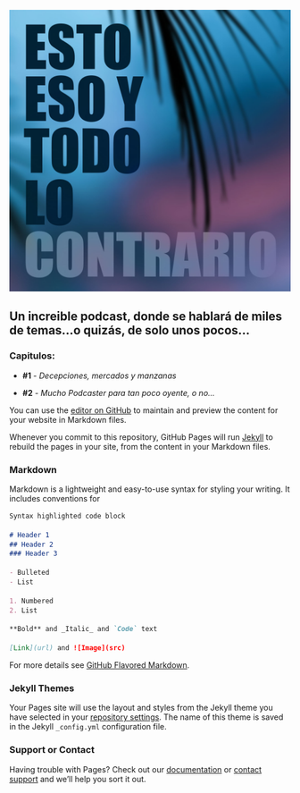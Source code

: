 ![Image](https://raw.githubusercontent.com/dabergar/estoesoytodolocontrario/master/image.jpg)

## Un increible podcast, donde se hablará de miles de temas...o quizás, de solo unos pocos...

### Capitulos:

- **#1** - _Decepciones, mercados y manzanas_

- **#2** - _Mucho Podcaster para tan poco oyente, o no..._





You can use the [editor on GitHub](https://github.com/dabergar/dabergar.github.io/edit/main/index.md) to maintain and preview the content for your website in Markdown files.

Whenever you commit to this repository, GitHub Pages will run [Jekyll](https://jekyllrb.com/) to rebuild the pages in your site, from the content in your Markdown files.

### Markdown

Markdown is a lightweight and easy-to-use syntax for styling your writing. It includes conventions for

```markdown
Syntax highlighted code block

# Header 1
## Header 2
### Header 3

- Bulleted
- List

1. Numbered
2. List

**Bold** and _Italic_ and `Code` text

[Link](url) and ![Image](src)
```

For more details see [GitHub Flavored Markdown](https://guides.github.com/features/mastering-markdown/).

### Jekyll Themes

Your Pages site will use the layout and styles from the Jekyll theme you have selected in your [repository settings](https://github.com/dabergar/dabergar.github.io/settings). The name of this theme is saved in the Jekyll `_config.yml` configuration file.

### Support or Contact

Having trouble with Pages? Check out our [documentation](https://docs.github.com/categories/github-pages-basics/) or [contact support](https://support.github.com/contact) and we’ll help you sort it out.
